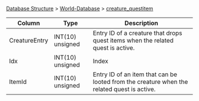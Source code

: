 [Database Structure](Database-Structure) > [World-Database](World-Database) > [creature_questitem](creature_questitem)

Column | Type | Description
--- | --- | ---
CreatureEntry | INT(10) unsigned | Entry ID of a creature that drops quest items when the related quest is active.
Idx | INT(10) unsigned | Index
ItemId | INT(10) unsigned | Entry ID of an item that can be looted from the creature when the related quest is active.
